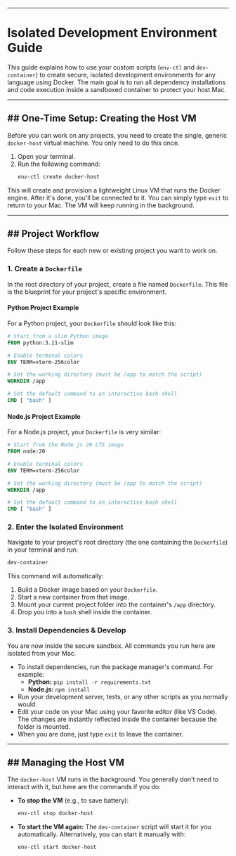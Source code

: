 -----

# Isolated Development Environment Guide

This guide explains how to use your custom scripts (`env-ctl` and `dev-container`) to create secure, isolated development environments for any language using Docker. The main goal is to run all dependency installations and code execution inside a sandboxed container to protect your host Mac.

-----

## \#\# One-Time Setup: Creating the Host VM

Before you can work on any projects, you need to create the single, generic `docker-host` virtual machine. You only need to do this once.

1.  Open your terminal.
2.  Run the following command:
    ```bash
    env-ctl create docker-host
    ```

This will create and provision a lightweight Linux VM that runs the Docker engine. After it's done, you'll be connected to it. You can simply type `exit` to return to your Mac. The VM will keep running in the background.

-----

## \#\# Project Workflow

Follow these steps for each new or existing project you want to work on.

### 1\. Create a `Dockerfile`

In the root directory of your project, create a file named `Dockerfile`. This file is the blueprint for your project's specific environment.

#### **Python Project Example**

For a Python project, your `Dockerfile` should look like this:

```dockerfile
# Start from a slim Python image
FROM python:3.11-slim

# Enable terminal colors
ENV TERM=xterm-256color

# Set the working directory (must be /app to match the script)
WORKDIR /app

# Set the default command to an interactive bash shell
CMD [ "bash" ]
```

#### **Node.js Project Example**

For a Node.js project, your `Dockerfile` is very similar:

```dockerfile
# Start from the Node.js 20 LTS image
FROM node:20

# Enable terminal colors
ENV TERM=xterm-256color

# Set the working directory (must be /app to match the script)
WORKDIR /app

# Set the default command to an interactive bash shell
CMD [ "bash" ]
```

### 2\. Enter the Isolated Environment

Navigate to your project's root directory (the one containing the `Dockerfile`) in your terminal and run:

```bash
dev-container
```

This command will automatically:

1.  Build a Docker image based on your `Dockerfile`.
2.  Start a new container from that image.
3.  Mount your current project folder into the container's `/app` directory.
4.  Drop you into a `bash` shell inside the container.

### 3\. Install Dependencies & Develop

You are now inside the secure sandbox. All commands you run here are isolated from your Mac.

  * To install dependencies, run the package manager's command. For example:
      * **Python:** `pip install -r requirements.txt`
      * **Node.js:** `npm install`
  * Run your development server, tests, or any other scripts as you normally would.
  * Edit your code on your Mac using your favorite editor (like VS Code). The changes are instantly reflected inside the container because the folder is mounted.
  * When you are done, just type `exit` to leave the container.

-----

## \#\# Managing the Host VM

The `docker-host` VM runs in the background. You generally don't need to interact with it, but here are the commands if you do:

  * **To stop the VM** (e.g., to save battery):
    ```bash
    env-ctl stop docker-host
    ```
  * **To start the VM again:** The `dev-container` script will start it for you automatically. Alternatively, you can start it manually with:
    ```bash
    env-ctl start docker-host
    ```
